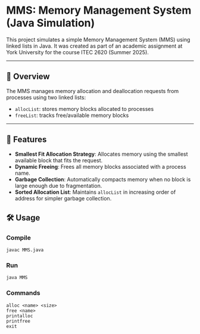 # MMS: Memory Management System (Java Simulation)

This project simulates a simple Memory Management System (MMS) using linked lists in Java. It was created as part of an academic assignment at York University for the course ITEC 2620 (Summer 2025).

---

## 📌 Overview

The MMS manages memory allocation and deallocation requests from processes using two linked lists:
- `allocList`: stores memory blocks allocated to processes
- `freeList`: tracks free/available memory blocks

---

## 🔧 Features

- **Smallest Fit Allocation Strategy**: Allocates memory using the smallest available block that fits the request.
- **Dynamic Freeing**: Frees all memory blocks associated with a process name.
- **Garbage Collection**: Automatically compacts memory when no block is large enough due to fragmentation.
- **Sorted Allocation List**: Maintains `allocList` in increasing order of address for simpler garbage collection.

## 🛠️ Usage

### Compile
```bash
javac MMS.java
```

### Run
```bash
java MMS
```

### Commands
```text
alloc <name> <size>
free <name>
printalloc
printfree
exit
```

